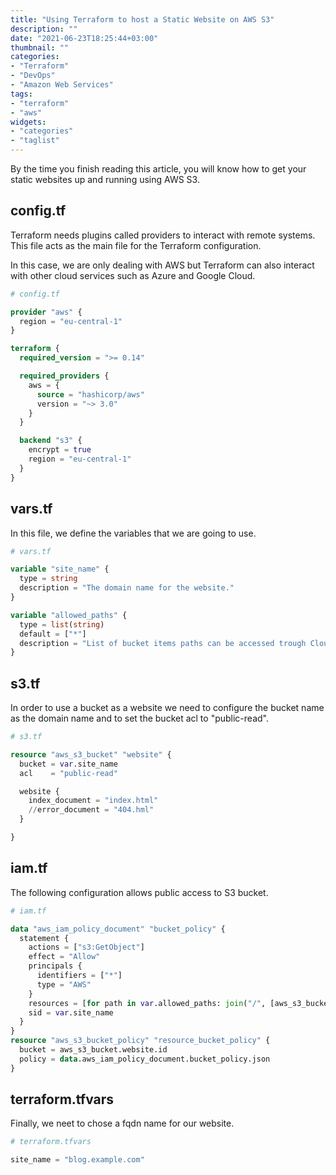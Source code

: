 ```yaml
---
title: "Using Terraform to host a Static Website on AWS S3"
description: ""
date: "2021-06-23T18:25:44+03:00"
thumbnail: ""
categories:
- "Terraform"
- "DevOps"
- "Amazon Web Services"
tags:
- "terraform"
- "aws"
widgets:
- "categories"
- "taglist"
---
```


By the time you finish reading this article, you will know how to get your static websites up and running using AWS S3.

<!--more--> 

## config.tf
Terraform needs plugins called providers to interact with remote systems.
This file acts as the main file for the Terraform configuration.

In this case, we are only dealing with AWS but Terraform can also interact with other cloud services such as Azure and Google Cloud.

```terraform
# config.tf

provider "aws" {
  region = "eu-central-1"
}

terraform {
  required_version = ">= 0.14"

  required_providers {
    aws = {
      source = "hashicorp/aws"
      version = "~> 3.0"
    }
  }

  backend "s3" {
    encrypt = true
    region = "eu-central-1"
  }
}
```

## vars.tf
In this file, we define the variables that we are going to use.

```terraform
# vars.tf

variable "site_name" {
  type = string
  description = "The domain name for the website."
}

variable "allowed_paths" {
  type = list(string)
  default = ["*"]
  description = "List of bucket items paths can be accessed trough CloudFront."
}
```

## s3.tf
 In order to use a bucket as a website we need to configure the bucket name as the domain name and to set the bucket acl to "public-read".

```terraform
# s3.tf

resource "aws_s3_bucket" "website" {
  bucket = var.site_name
  acl    = "public-read"

  website {
    index_document = "index.html"
    //error_document = "404.hml"
  }

}
```

## iam.tf
  The following configuration allows public access to S3 bucket.

```terraform
# iam.tf

data "aws_iam_policy_document" "bucket_policy" {
  statement {
    actions = ["s3:GetObject"]
    effect = "Allow"
    principals {
      identifiers = ["*"]
      type = "AWS"
    }
    resources = [for path in var.allowed_paths: join("/", [aws_s3_bucket.website.arn, trimprefix(path,"/")])]
    sid = var.site_name
  }
}
resource "aws_s3_bucket_policy" "resource_bucket_policy" {
  bucket = aws_s3_bucket.website.id
  policy = data.aws_iam_policy_document.bucket_policy.json
}
```

## terraform.tfvars
  Finally, we neet to chose a fqdn name for our website.

```terraform
# terraform.tfvars

site_name = "blog.example.com"
```